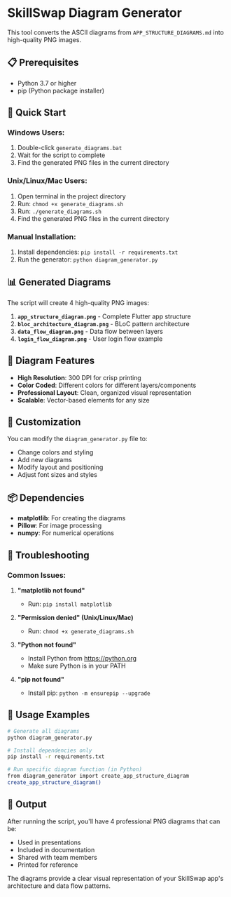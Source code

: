 # SkillSwap Diagram Generator

This tool converts the ASCII diagrams from `APP_STRUCTURE_DIAGRAMS.md` into high-quality PNG images.

## 📋 Prerequisites

- Python 3.7 or higher
- pip (Python package installer)

## 🚀 Quick Start

### Windows Users:
1. Double-click `generate_diagrams.bat`
2. Wait for the script to complete
3. Find the generated PNG files in the current directory

### Unix/Linux/Mac Users:
1. Open terminal in the project directory
2. Run: `chmod +x generate_diagrams.sh`
3. Run: `./generate_diagrams.sh`
4. Find the generated PNG files in the current directory

### Manual Installation:
1. Install dependencies: `pip install -r requirements.txt`
2. Run the generator: `python diagram_generator.py`

## 📊 Generated Diagrams

The script will create 4 high-quality PNG images:

1. **`app_structure_diagram.png`** - Complete Flutter app structure
2. **`bloc_architecture_diagram.png`** - BLoC pattern architecture
3. **`data_flow_diagram.png`** - Data flow between layers
4. **`login_flow_diagram.png`** - User login flow example

## 🎨 Diagram Features

- **High Resolution**: 300 DPI for crisp printing
- **Color Coded**: Different colors for different layers/components
- **Professional Layout**: Clean, organized visual representation
- **Scalable**: Vector-based elements for any size

## 🔧 Customization

You can modify the `diagram_generator.py` file to:
- Change colors and styling
- Add new diagrams
- Modify layout and positioning
- Adjust font sizes and styles

## 📦 Dependencies

- **matplotlib**: For creating the diagrams
- **Pillow**: For image processing
- **numpy**: For numerical operations

## 🐛 Troubleshooting

### Common Issues:

1. **"matplotlib not found"**
   - Run: `pip install matplotlib`

2. **"Permission denied" (Unix/Linux/Mac)**
   - Run: `chmod +x generate_diagrams.sh`

3. **"Python not found"**
   - Install Python from https://python.org
   - Make sure Python is in your PATH

4. **"pip not found"**
   - Install pip: `python -m ensurepip --upgrade`

## 📝 Usage Examples

```bash
# Generate all diagrams
python diagram_generator.py

# Install dependencies only
pip install -r requirements.txt

# Run specific diagram function (in Python)
from diagram_generator import create_app_structure_diagram
create_app_structure_diagram()
```

## 🎯 Output

After running the script, you'll have 4 professional PNG diagrams that can be:
- Used in presentations
- Included in documentation
- Shared with team members
- Printed for reference

The diagrams provide a clear visual representation of your SkillSwap app's architecture and data flow patterns. 